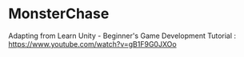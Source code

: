 # MonsterChase

Adapting from Learn Unity - Beginner's Game Development Tutorial : https://www.youtube.com/watch?v=gB1F9G0JXOo
